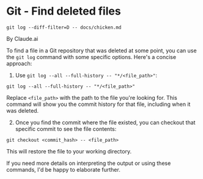 # Git - Find deleted files

`git log --diff-filter=D -- docs/chicken.md`

By Claude.ai

To find a file in a Git repository that was deleted at some point, you can use the `git log` command with some specific options. Here's a concise approach:

1. Use `git log --all --full-history -- "*/<file_path>"`:

```
git log --all --full-history -- "*/<file_path>"
```

Replace `<file_path>` with the path to the file you're looking for. This command will show you the commit history for that file, including when it was deleted.

2. Once you find the commit where the file existed, you can checkout that specific commit to see the file contents:

```
git checkout <commit_hash> -- <file_path>
```

This will restore the file to your working directory.

If you need more details on interpreting the output or using these commands, I'd be happy to elaborate further.